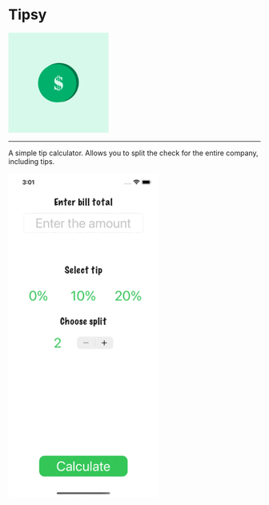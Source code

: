 # Tipsy

<img src="https://github.com/DmitriiSafin/Tipsy/blob/main/Tipsy/Assets.xcassets/AppIcon.appiconset/1024.png" width="200">

___

A simple tip calculator. Allows you to split the check for the entire company, including tips.

<img src="https://github.com/DmitriiSafin/Tipsy/blob/main/ReadmeResources/appWork.gif" width="300">

